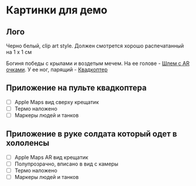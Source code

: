 # Картинки для демо

## Лого

Черно белый, clip art style. Должен смотрется хорошо распечатанный на 1 х 1 см

Богиня победы с крылами и воздетым мечем. На ее голове - [Шлем c AR очками](). У ее ног, парящий - [Квадкоптер]()


## Приложение на пульте квадкоптера

 - [ ] Apple Maps вид сверху крещатик
 - [ ] Термо наложено
 - [ ] Маркеры людей и танков

## Приложение в руке солдата который одет в хололенсы


 - [ ] Apple Maps AR вид  крещатик
 - [ ] Полупрозрачно, вписано в вид с камеры
 - [ ] Термо наложено
 - [ ] Маркеры людей и танков